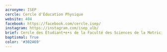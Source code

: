 ```yaml
---
acronyme: ISEP
cercle: Cercle d'Éducation Physique 
website: 404
facebook: https://facebook.com/cercle.isep/
instagram: https://instagram.com/isep_ulb/
brief: Cercle des Étudiant•e•s de la Faculté des Sciences de la Motricité orienté en Éducation Physique
baptismal: True
color: '#302A69'
---
```

